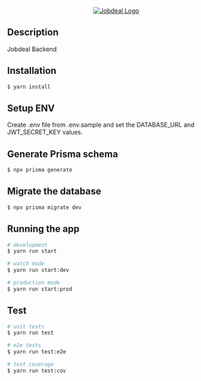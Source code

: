 <p align="center">
  <a href="http://nestjs.com/" target="blank"><img src="https://dev.jobdeal.com/_next/image?url=%2F_next%2Fstatic%2Fmedia%2Flogo-green.43235cea.png&w=96&q=75" alt="Jobdeal Logo" /></a>
</p>

## Description

Jobdeal Backend

## Installation

```bash
$ yarn install
```

## Setup ENV

Create .env file from .env.sample and set the DATABASE_URL and JWT_SECRET_KEY values.

## Generate Prisma schema

```bash
$ npx prisma generate
```

## Migrate the database

```bash
$ npx prisma migrate dev
```

## Running the app

```bash
# development
$ yarn run start

# watch mode
$ yarn run start:dev

# production mode
$ yarn run start:prod
```

## Test

```bash
# unit tests
$ yarn run test

# e2e tests
$ yarn run test:e2e

# test coverage
$ yarn run test:cov
```

